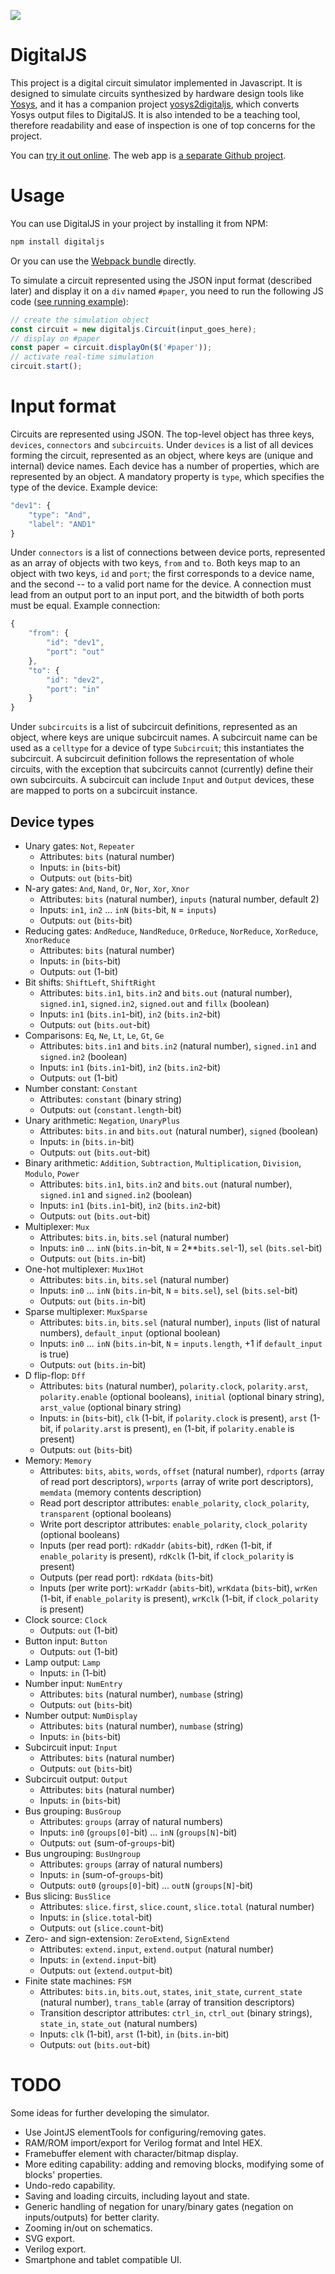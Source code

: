 ![][digitaljs-logo]

# DigitalJS

This project is a digital circuit simulator implemented in Javascript.
It is designed to simulate circuits synthesized by hardware design tools
like [Yosys](http://www.clifford.at/yosys/), and it has a companion project
[yosys2digitaljs](https://github.com/tilk/yosys2digitaljs), which converts
Yosys output files to DigitalJS. It is also intended to be a teaching tool,
therefore readability and ease of inspection is one of top concerns for
the project.

You can [try it out online](https://digitaljs.tilk.eu/). The web app is
[a separate Github project](https://github.com/tilk/digitaljs_online/).

# Usage

You can use DigitalJS in your project by installing it from NPM:

```bash
npm install digitaljs
```

Or you can use the [Webpack bundle](https://tilk.github.io/digitaljs/main.js) directly.

To simulate a circuit represented using the JSON input format (described later)
and display it on a `div` named `#paper`, you need to run the following
JS code ([see running example](https://tilk.github.io/digitaljs/test/fulladder.html)):

```javascript
// create the simulation object
const circuit = new digitaljs.Circuit(input_goes_here);
// display on #paper
const paper = circuit.displayOn($('#paper'));
// activate real-time simulation
circuit.start();
```

# Input format

Circuits are represented using JSON. The top-level object has three keys, `devices`,
`connectors` and `subcircuits`. Under `devices` is a list of all devices forming
the circuit, represented as an object, where keys are (unique and internal) device
names. Each device has a number of properties, which are represented by an object.
A mandatory property is `type`, which specifies the type of the device. Example
device:

```javascript
"dev1": {
    "type": "And",
    "label": "AND1"
}
```

Under `connectors` is a list of connections between device ports, represented as an
array of objects with two keys, `from` and `to`. Both keys map to an object with two
keys, `id` and `port`; the first corresponds to a device name, and the second -- to
a valid port name for the device. A connection must lead from an output port to
an input port, and the bitwidth of both ports must be equal. Example connection:

```javascript
{
    "from": {
        "id": "dev1",
        "port": "out"
    },
    "to": {
        "id": "dev2",
        "port": "in"
    }
}
```

Under `subcircuits` is a list of subcircuit definitions, represented as an object,
where keys are unique subcircuit names. A subcircuit name can be used as
a `celltype` for a device of type `Subcircuit`; this instantiates the subcircuit. 
A subcircuit definition
follows the representation of whole circuits, with the exception that subcircuits
cannot (currently) define their own subcircuits. A subcircuit can include
`Input` and `Output` devices, these are mapped to ports on a subcircuit
instance.

## Device types

 * Unary gates: `Not`, `Repeater`
    * Attributes: `bits` (natural number)
    * Inputs: `in` (`bits`-bit)
    * Outputs: `out` (`bits`-bit)
 * N-ary gates: `And`, `Nand`, `Or`, `Nor`, `Xor`, `Xnor`
    * Attributes: `bits` (natural number), `inputs` (natural number, default 2)
    * Inputs: `in1`, `in2` ... `inN` (`bits`-bit, `N` = `inputs`)
    * Outputs: `out` (`bits`-bit)
 * Reducing gates: `AndReduce`, `NandReduce`, `OrReduce`, `NorReduce`, `XorReduce`, `XnorReduce`
    * Attributes: `bits` (natural number)
    * Inputs: `in` (`bits`-bit)
    * Outputs: `out` (1-bit)
 * Bit shifts: `ShiftLeft`, `ShiftRight`
    * Attributes: `bits.in1`, `bits.in2` and `bits.out` (natural number), `signed.in1`, `signed.in2`, `signed.out` and `fillx` (boolean)
    * Inputs: `in1` (`bits.in1`-bit), `in2` (`bits.in2`-bit)
    * Outputs: `out` (`bits.out`-bit)
 * Comparisons: `Eq`, `Ne`, `Lt`, `Le`, `Gt`, `Ge`
    * Attributes: `bits.in1` and `bits.in2` (natural number), `signed.in1` and `signed.in2` (boolean)
    * Inputs: `in1` (`bits.in1`-bit), `in2` (`bits.in2`-bit)
    * Outputs: `out` (1-bit)
 * Number constant: `Constant`
    * Attributes: `constant` (binary string)
    * Outputs: `out` (`constant.length`-bit)
 * Unary arithmetic: `Negation`, `UnaryPlus`
    * Attributes: `bits.in` and `bits.out` (natural number), `signed` (boolean)
    * Inputs: `in` (`bits.in`-bit)
    * Outputs: `out` (`bits.out`-bit)
 * Binary arithmetic: `Addition`, `Subtraction`, `Multiplication`, `Division`, `Modulo`, `Power`
    * Attributes: `bits.in1`, `bits.in2` and `bits.out` (natural number), `signed.in1` and `signed.in2` (boolean)
    * Inputs: `in1` (`bits.in1`-bit), `in2` (`bits.in2`-bit)
    * Outputs: `out` (`bits.out`-bit)
 * Multiplexer: `Mux`
    * Attributes: `bits.in`, `bits.sel` (natural number)
    * Inputs: `in0` ... `inN` (`bits.in`-bit, `N` = 2**`bits.sel`-1), `sel` (`bits.sel`-bit)
    * Outputs: `out` (`bits.in`-bit)
 * One-hot multiplexer: `Mux1Hot`
    * Attributes: `bits.in`, `bits.sel` (natural number)
    * Inputs: `in0` ... `inN` (`bits.in`-bit, `N` = `bits.sel`), `sel` (`bits.sel`-bit)
    * Outputs: `out` (`bits.in`-bit)
 * Sparse multiplexer: `MuxSparse`
    * Attributes: `bits.in`, `bits.sel` (natural number), `inputs` (list of natural numbers), `default_input` (optional boolean)
    * Inputs: `in0` ... `inN` (`bits.in`-bit, `N` = `inputs.length`, +1 if `default_input` is true)
    * Outputs: `out` (`bits.in`-bit)
 * D flip-flop: `Dff`
    * Attributes: `bits` (natural number), `polarity.clock`, `polarity.arst`, `polarity.enable` (optional booleans), `initial` (optional binary string), `arst_value` (optional binary string)
    * Inputs: `in` (`bits`-bit), `clk` (1-bit, if `polarity.clock` is present), `arst` (1-bit, if `polarity.arst` is present), `en` (1-bit, if `polarity.enable` is present)
    * Outputs: `out` (`bits`-bit)
 * Memory: `Memory`
    * Attributes: `bits`, `abits`, `words`, `offset` (natural number), `rdports` (array of read port descriptors), `wrports` (array of write port descriptors), `memdata` (memory contents description)
    * Read port descriptor attributes: `enable_polarity`, `clock_polarity`, `transparent` (optional booleans)
    * Write port descriptor attributes: `enable_polarity`, `clock_polarity` (optional booleans)
    * Inputs (per read port): `rdKaddr` (`abits`-bit), `rdKen` (1-bit, if `enable_polarity` is present), `rdKclk` (1-bit, if `clock_polarity` is present)
    * Outputs (per read port): `rdKdata` (`bits`-bit)
    * Inputs (per write port): `wrKaddr` (`abits`-bit), `wrKdata` (`bits`-bit), `wrKen` (1-bit, if `enable_polarity` is present), `wrKclk` (1-bit, if `clock_polarity` is present)
 * Clock source: `Clock` 
    * Outputs: `out` (1-bit)
 * Button input: `Button`
    * Outputs: `out` (1-bit)
 * Lamp output: `Lamp`
    * Inputs: `in` (1-bit)
 * Number input: `NumEntry`
    * Attributes: `bits` (natural number), `numbase` (string)
    * Outputs: `out` (`bits`-bit)
 * Number output: `NumDisplay`
    * Attributes: `bits` (natural number), `numbase` (string)
    * Inputs: `in` (`bits`-bit)
 * Subcircuit input: `Input`
    * Attributes: `bits` (natural number)
    * Outputs: `out` (`bits`-bit)
 * Subcircuit output: `Output`
    * Attributes: `bits` (natural number)
    * Inputs: `in` (`bits`-bit)
 * Bus grouping: `BusGroup`
    * Attributes: `groups` (array of natural numbers)
    * Inputs: `in0` (`groups[0]`-bit) ... `inN` (`groups[N]`-bit)
    * Outputs: `out` (sum-of-`groups`-bit)
 * Bus ungrouping: `BusUngroup`
    * Attributes: `groups` (array of natural numbers)
    * Inputs: `in` (sum-of-`groups`-bit)
    * Outputs: `out0` (`groups[0]`-bit) ... `outN` (`groups[N]`-bit)
 * Bus slicing: `BusSlice`
    * Attributes: `slice.first`, `slice.count`, `slice.total` (natural number)
    * Inputs: `in` (`slice.total`-bit)
    * Outputs: `out` (`slice.count`-bit)
 * Zero- and sign-extension: `ZeroExtend`, `SignExtend`
    * Attributes: `extend.input`, `extend.output` (natural number)
    * Inputs: `in` (`extend.input`-bit)
    * Outputs: `out` (`extend.output`-bit)
 * Finite state machines: `FSM`
    * Attributes: `bits.in`, `bits.out`, `states`, `init_state`, `current_state` (natural number), `trans_table` (array of transition descriptors)
    * Transition descriptor attributes: `ctrl_in`, `ctrl_out` (binary strings), `state_in`, `state_out` (natural numbers)
    * Inputs: `clk` (1-bit), `arst` (1-bit), `in` (`bits.in`-bit)
    * Outputs: `out` (`bits.out`-bit)

# TODO

Some ideas for further developing the simulator.

 * Use JointJS elementTools for configuring/removing gates.
 * RAM/ROM import/export for Verilog format and Intel HEX.
 * Framebuffer element with character/bitmap display.
 * More editing capability: adding and removing blocks, modifying some of blocks' properties.
 * Undo-redo capability.
 * Saving and loading circuits, including layout and state.
 * Generic handling of negation for unary/binary gates (negation on inputs/outputs) for better clarity.
 * Zooming in/out on schematics.
 * SVG export.
 * Verilog export.
 * Smartphone and tablet compatible UI.

[digitaljs-logo]: docs/resources/digitaljs_textpath_right.svg


